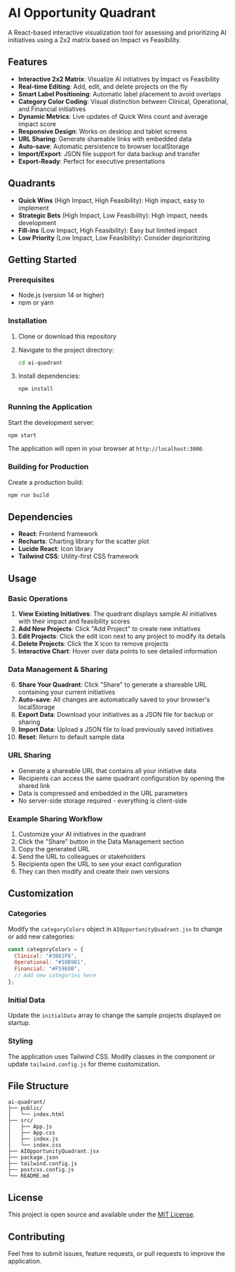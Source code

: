 # AI Opportunity Quadrant

A React-based interactive visualization tool for assessing and prioritizing AI initiatives using a 2x2 matrix based on Impact vs Feasibility.

## Features

- **Interactive 2x2 Matrix**: Visualize AI initiatives by Impact vs Feasibility
- **Real-time Editing**: Add, edit, and delete projects on the fly
- **Smart Label Positioning**: Automatic label placement to avoid overlaps
- **Category Color Coding**: Visual distinction between Clinical, Operational, and Financial initiatives
- **Dynamic Metrics**: Live updates of Quick Wins count and average impact score
- **Responsive Design**: Works on desktop and tablet screens
- **URL Sharing**: Generate shareable links with embedded data
- **Auto-save**: Automatic persistence to browser localStorage
- **Import/Export**: JSON file support for data backup and transfer
- **Export-Ready**: Perfect for executive presentations

## Quadrants

- **Quick Wins** (High Impact, High Feasibility): High impact, easy to implement
- **Strategic Bets** (High Impact, Low Feasibility): High impact, needs development
- **Fill-ins** (Low Impact, High Feasibility): Easy but limited impact  
- **Low Priority** (Low Impact, Low Feasibility): Consider deprioritizing

## Getting Started

### Prerequisites

- Node.js (version 14 or higher)
- npm or yarn

### Installation

1. Clone or download this repository
2. Navigate to the project directory:
   ```bash
   cd ai-quadrant
   ```

3. Install dependencies:
   ```bash
   npm install
   ```

### Running the Application

Start the development server:
```bash
npm start
```

The application will open in your browser at `http://localhost:3000`.

### Building for Production

Create a production build:
```bash
npm run build
```

## Dependencies

- **React**: Frontend framework
- **Recharts**: Charting library for the scatter plot
- **Lucide React**: Icon library
- **Tailwind CSS**: Utility-first CSS framework

## Usage

### Basic Operations
1. **View Existing Initiatives**: The quadrant displays sample AI initiatives with their impact and feasibility scores
2. **Add New Projects**: Click "Add Project" to create new initiatives
3. **Edit Projects**: Click the edit icon next to any project to modify its details
4. **Delete Projects**: Click the X icon to remove projects
5. **Interactive Chart**: Hover over data points to see detailed information

### Data Management & Sharing
6. **Share Your Quadrant**: Click "Share" to generate a shareable URL containing your current initiatives
7. **Auto-save**: All changes are automatically saved to your browser's localStorage
8. **Export Data**: Download your initiatives as a JSON file for backup or sharing
9. **Import Data**: Upload a JSON file to load previously saved initiatives
10. **Reset**: Return to default sample data

### URL Sharing
- Generate a shareable URL that contains all your initiative data
- Recipients can access the same quadrant configuration by opening the shared link
- Data is compressed and embedded in the URL parameters
- No server-side storage required - everything is client-side

### Example Sharing Workflow
1. Customize your AI initiatives in the quadrant
2. Click the "Share" button in the Data Management section
3. Copy the generated URL
4. Send the URL to colleagues or stakeholders
5. Recipients open the URL to see your exact configuration
6. They can then modify and create their own versions

## Customization

### Categories
Modify the `categoryColors` object in `AIOpportunityQuadrant.jsx` to change or add new categories:

```javascript
const categoryColors = {
  Clinical: "#3B82F6",
  Operational: "#10B981", 
  Financial: "#F59E0B",
  // Add new categories here
};
```

### Initial Data
Update the `initialData` array to change the sample projects displayed on startup.

### Styling
The application uses Tailwind CSS. Modify classes in the component or update `tailwind.config.js` for theme customization.

## File Structure

```
ai-quadrant/
├── public/
│   └── index.html
├── src/
│   ├── App.js
│   ├── App.css
│   ├── index.js
│   └── index.css
├── AIOpportunityQuadrant.jsx
├── package.json
├── tailwind.config.js
├── postcss.config.js
└── README.md
```

## License

This project is open source and available under the [MIT License](LICENSE).

## Contributing

Feel free to submit issues, feature requests, or pull requests to improve the application.